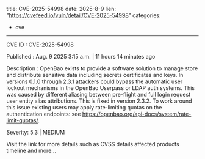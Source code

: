  
title: CVE-2025-54998
date: 2025-8-9
lien: "https://cvefeed.io/vuln/detail/CVE-2025-54998"
categories:
  - cve
---

CVE ID : CVE-2025-54998

Published :  Aug. 9
2025
3:15 a.m. | 11 hours
14 minutes ago

Description : OpenBao exists to provide a software solution to manage
store
and distribute sensitive data including secrets
certificates
and keys. In versions 0.1.0 through 2.3.1
attackers could bypass the automatic user lockout mechanisms in the OpenBao Userpass or LDAP auth systems. This was caused by different aliasing between pre-flight and full login request user entity alias attributions. This is fixed in version 2.3.2. To work around this issue
existing users may apply rate-limiting quotas on the authentication endpoints:
see https://openbao.org/api-docs/system/rate-limit-quotas/.

Severity: 5.3 | MEDIUM

Visit the link for more details
such as CVSS details
affected products
timeline
and more...
